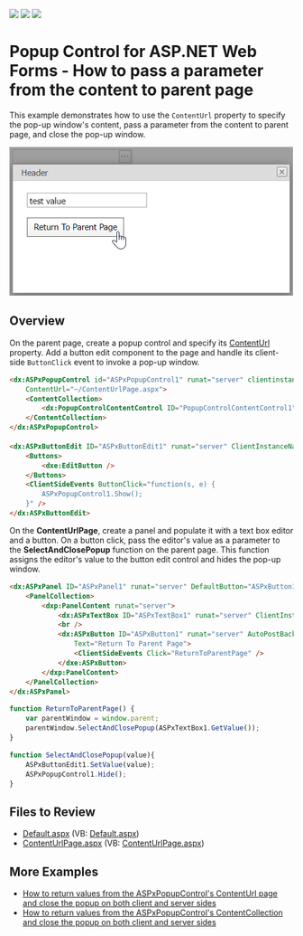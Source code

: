 <!-- default badges list -->
![](https://img.shields.io/endpoint?url=https://codecentral.devexpress.com/api/v1/VersionRange/128565776/13.1.4%2B)
[![](https://img.shields.io/badge/Open_in_DevExpress_Support_Center-FF7200?style=flat-square&logo=DevExpress&logoColor=white)](https://supportcenter.devexpress.com/ticket/details/E347)
[![](https://img.shields.io/badge/📖_How_to_use_DevExpress_Examples-e9f6fc?style=flat-square)](https://docs.devexpress.com/GeneralInformation/403183)
<!-- default badges end -->
# Popup Control for ASP.NET Web Forms - How to pass a parameter from the content to parent page

This example demonstrates how to use the `ContentUrl` property to specify the pop-up window's content, pass a parameter from the content to parent page, and close the pop-up window.

![Pass a parameter to the parent page](passParameterToParentPage.png)

## Overview

On the parent page, create a popup control and specify its [ContentUrl](https://docs.devexpress.com/AspNet/DevExpress.Web.ASPxPopupControlBase.ContentUrl) property. Add a button edit component to the page and handle its client-side `ButtonClick` event to invoke a pop-up window.

```aspx
<dx:ASPxPopupControl id="ASPxPopupControl1" runat="server" clientinstancename="ASPxPopupControl1"
    ContentUrl="~/ContentUrlPage.aspx">
    <ContentCollection>
        <dx:PopupControlContentControl ID="PopupControlContentControl1" runat="server" />
    </ContentCollection>
</dx:ASPxPopupControl>

<dx:ASPxButtonEdit ID="ASPxButtonEdit1" runat="server" ClientInstanceName="ASPxButtonEdit1">
    <Buttons>
        <dxe:EditButton />
    </Buttons>
    <ClientSideEvents ButtonClick="function(s, e) {
	    ASPxPopupControl1.Show();
    }" />
</dx:ASPxButtonEdit>
```

On the **ContentUrlPage**, create a panel and populate it with a text box editor and a button. On a button click, pass the editor's value as a parameter to the **SelectAndClosePopup** function on the parent page. This function assigns the editor's value to the button edit control and hides the pop-up window.

```aspx
<dx:ASPxPanel ID="ASPxPanel1" runat="server" DefaultButton="ASPxButton1" Width="200px">
    <PanelCollection>
        <dxp:PanelContent runat="server">
            <dx:ASPxTextBox ID="ASPxTextBox1" runat="server" ClientInstanceName="ASPxTextBox1" />
            <br />
            <dx:ASPxButton ID="ASPxButton1" runat="server" AutoPostBack="False"
                Text="Return To Parent Page">
                <ClientSideEvents Click="ReturnToParentPage" />
            </dxe:ASPxButton>
        </dxp:PanelContent>
    </PanelCollection>
</dx:ASPxPanel>
```

```js
function ReturnToParentPage() {
    var parentWindow = window.parent;
    parentWindow.SelectAndClosePopup(ASPxTextBox1.GetValue());
}
```

```js
function SelectAndClosePopup(value){
    ASPxButtonEdit1.SetValue(value);
    ASPxPopupControl1.Hide();
}
```

## Files to Review

* [Default.aspx](./CS/WebSite/Default.aspx) (VB: [Default.aspx](./VB/WebSite/Default.aspx))
* [ContentUrlPage.aspx](./CS/WebSite/ContentUrlPage.aspx) (VB: [ContentUrlPage.aspx](./VB/WebSite/ContentUrlPage.aspx))

## More Examples

* [How to return values from the ASPxPopupControl's ContentUrl page and close the popup on both client and server sides](https://github.com/DevExpress-Examples/how-to-return-values-from-the-aspxpopupcontrols-contenturl-page-and-close-the-popup-on-both-e3098)
* [How to return values from the ASPxPopupControl's ContentCollection and close the popup on both client and server sides](https://github.com/DevExpress-Examples/how-to-return-values-from-the-aspxpopupcontrols-contentcollection-and-close-the-popup-on-bot-e3084)
